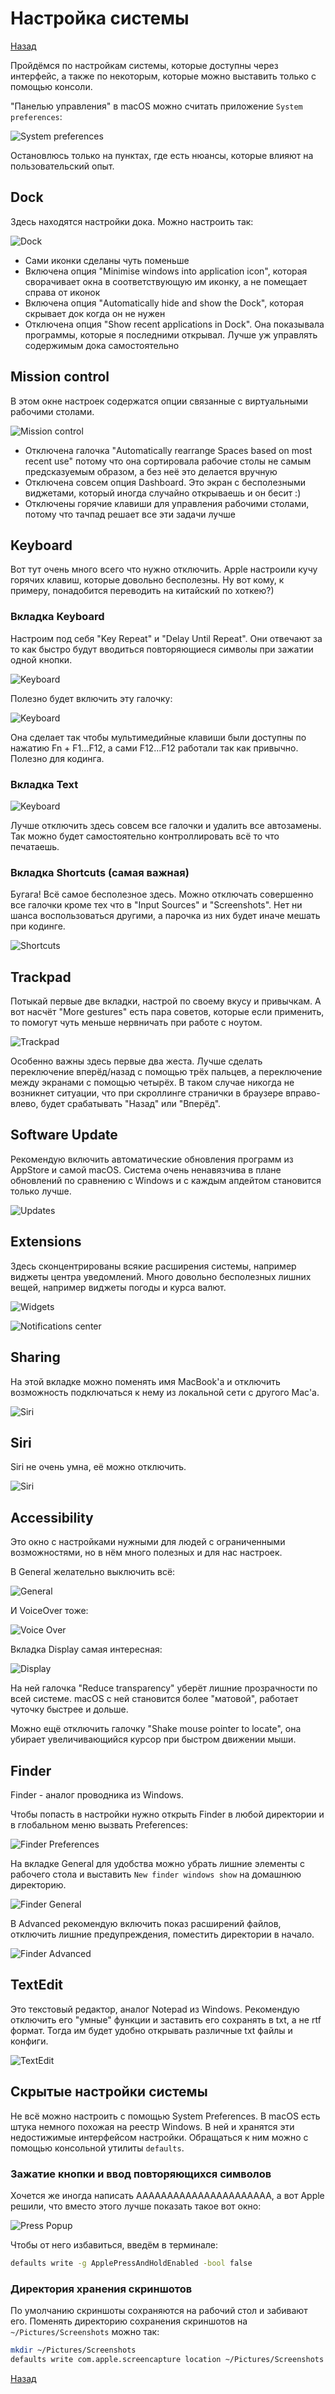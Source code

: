 # Настройка системы

[Назад](../README.md)

Пройдёмся по настройкам системы, которые доступны через интерфейс, а также по некоторым,
которые можно выставить только с помощью консоли.

"Панелью управления" в macOS можно считать приложение `System preferences`:

![System preferences](./images/preferences.png)

Остановлюсь только на пунктах, где есть нюансы, которые влияют на пользовательский опыт.

## Dock

Здесь находятся настройки дока. Можно настроить так:

![Dock](./images/dock.png)

- Сами иконки сделаны чуть поменьше
- Включена опция "Minimise windows into application icon", которая сворачивает
  окна в соответствующую им иконку, а не помещает справа от иконок
- Включена опция "Automatically hide and show the Dock", которая скрывает док когда он не нужен
- Отключена опция "Show recent applications in Dock". Она показывала программы, которые я последними
  открывал. Лучше уж управлять содержимым дока самостоятельно

## Mission control

В этом окне настроек содержатся опции связанные с виртуальными рабочими столами.

![Mission control](./images/mission-control.png)

- Отключена галочка "Automatically rearrange Spaces based on most recent use" потому что
  она сортировала рабочие столы не самым предсказуемым образом, а без неё это делается вручную
- Отключена совсем опция Dashboard. Это экран с бесполезными виджетами, который иногда
  случайно открываешь и он бесит :)
- Отключены горячие клавиши для управления рабочими столами, потому что тачпад решает все эти задачи лучше

## Keyboard

Вот тут очень много всего что нужно отключить. Apple настроили кучу горячих клавиш, которые довольно
бесполезны. Ну вот кому, к примеру, понадобится переводить на китайский по хоткею?)

### Вкладка Keyboard

Настроим под себя "Key Repeat" и "Delay Until Repeat". Они отвечают за то как быстро будут вводиться
повторяющиеся символы при зажатии одной кнопки.

![Keyboard](./images/keyboard.png)

Полезно будет включить эту галочку:

![Keyboard](./images/fn-keys.png)

Она сделает так чтобы мультимедийные клавиши были доступны по нажатию Fn + F1...F12,
а сами F12...F12 работали так как привычно. Полезно для кодинга.

### Вкладка Text

![Keyboard](./images/text.png)

Лучше отключить здесь совсем все галочки и удалить все автозамены. Так можно будет самостоятельно
контроллировать всё то что печатаешь.

### Вкладка Shortcuts (самая важная)

Бугага! Всё самое бесполезное здесь. Можно отключать совершенно все галочки кроме тех что в "Input Sources" и "Screenshots". Нет ни шанса воспользоваться другими, а парочка из них будет иначе мешать при кодинге.

![Shortcuts](./images/shortcuts.png)

## Trackpad

Потыкай первые две вкладки, настрой по своему вкусу и привычкам.
А вот насчёт "More gestures" есть пара советов, которые если применить,
то помогут чуть меньше нервничать при работе с ноутом.

![Trackpad](./images/trackpad.png)

Особенно важны здесь первые два жеста. Лучше сделать переключение вперёд/назад с помощью
трёх пальцев, а переключение между экранами с помощью четырёх.
В таком случае никогда не возникнет ситуации, что при скроллинге странички в браузере вправо-влево,
будет срабатывать "Назад" или "Вперёд".

## Software Update

Рекомендую включить автоматические обновления программ из AppStore и самой macOS.
Система очень ненавязчива в плане обновлений по сравнению с Windows и с каждым апдейтом становится
только лучше.

![Updates](./images/updates.png)

## Extensions

Здесь сконцентрированы всякие расширения системы, например виджеты центра уведомлений.
Много довольно бесполезных лишних вещей, например виджеты погоды и курса валют.

![Widgets](./images/widgets.png)

![Notifications center](./images/notifications-center.png)

## Sharing

На этой вкладке можно поменять имя MacBook'а и отключить возможность подключаться к нему
из локальной сети с другого Mac'а.

![Siri](./images/sharing.png)

## Siri

Siri не очень умна, её можно отключить.

![Siri](./images/siri.png)

## Accessibility

Это окно с настройками нужными для людей с ограниченными возможностями, но в нём много
полезных и для нас настроек.

В General желательно выключить всё:

![General](./images/general.png)

И VoiceOver тоже:

![Voice Over](./images/voice-over.png)

Вкладка Display самая интересная:

![Display](./images/display.png)

На ней галочка "Reduce transparency" уберёт лишние прозрачности по всей системе.
macOS с ней становится более "матовой", работает чуточку быстрее и дольше.

Можно ещё отключить галочку "Shake mouse pointer to locate",
она убирает увеличивающийся курсор при быстром движении мыши.

## Finder

Finder - аналог проводника из Windows.

Чтобы попасть в настройки нужно открыть Finder в любой директории
и в глобальном меню вызвать Preferences:

![Finder Preferences](./images/finder-preferences.png)

На вкладке General для удобства можно убрать лишние элементы с рабочего стола и выставить
`New finder windows show` на домашнюю директорию.

![Finder General](./images/finder-general.png)

В Advanced рекомендую включить показ расширений файлов, отключить лишние предупреждения,
поместить директории в начало.

![Finder Advanced](./images/finder-advanced.png)

## TextEdit

Это текстовый редактор, аналог Notepad из Windows. Рекомендую отключить его "умные" функции
и заставить его сохранять в txt, а не rtf формат. Тогда им будет удобно открывать различные
txt файлы и конфиги.

![TextEdit](./images/textedit.png)

## Скрытые настройки системы

Не всё можно настроить с помощью System Preferences. В macOS есть штука немного похожая на
реестр Windows. В ней и хранятся эти недостижимые интерфейсом настройки. Обращаться к ним можно
с помощью консольной утилиты `defaults`.

### Зажатие кнопки и ввод повторяющихся символов

Хочется же иногда написать АААААААААААААААААААААА, а вот Apple решили, что вместо этого
лучше показать такое вот окно:

![Press Popup](./images/press-popup.png)

Чтобы от него избавиться, введём в терминале:

```bash
defaults write -g ApplePressAndHoldEnabled -bool false
```

### Директория хранения скриншотов

По умолчанию скриншоты сохраняются на рабочий стол и забивают его. Поменять директорию сохранения
скриншотов на `~/Pictures/Screenshots` можно так:

```bash
mkdir ~/Pictures/Screenshots
defaults write com.apple.screencapture location ~/Pictures/Screenshots
```

[Назад](../README.md)
